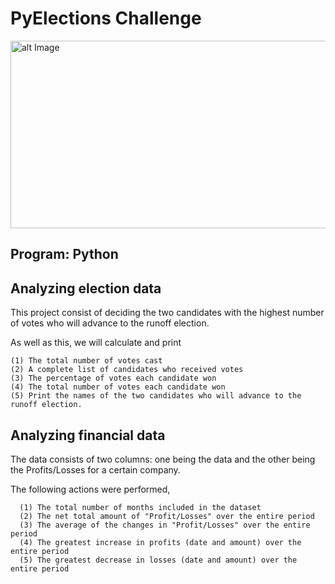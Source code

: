 
# PyElections Challenge 

<img src="https://ichef.bbci.co.uk/images/ic/720x405/p07snhjs.jpg" alt="alt Image" width="1000" height="300">

## Program: Python 

## Analyzing election data

This project consist of deciding the two candidates with the highest number of votes who will advance to the runoff election. 

As well as this, we will calculate and print

    (1) The total number of votes cast
    (2) A complete list of candidates who received votes
    (3) The percentage of votes each candidate won
    (4) The total number of votes each candidate won
    (5) Print the names of the two candidates who will advance to the runoff election.

## Analyzing financial data 

The data consists of two columns: one being the data and the other being the Profits/Losses for a certain company. 

The following actions were performed,  

      (1) The total number of months included in the dataset
      (2) The net total amount of "Profit/Losses" over the entire period
      (3) The average of the changes in "Profit/Losses" over the entire period
      (4) The greatest increase in profits (date and amount) over the entire period
      (5) The greatest decrease in losses (date and amount) over the entire period










